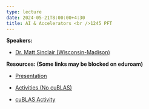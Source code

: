 ```yaml
---
type: lecture
date: 2024-05-21T8:00:00+4:30
title: AI & Accelerators <br />1245 PFT
---
```

**Speakers:**
- [Dr. Matt Sinclair (Wisconsin-Madison)](https://pages.cs.wisc.edu/~sinclair/)

**Resources: (Some links may be blocked on eduroam)**
- [Presentation](https://pages.cs.wisc.edu/~sinclair/presentations/msinclair-lsu-gemms.pdf)

- [Activities (No cuBLAS)](https://pages.cs.wisc.edu/~sinclair/lsu/)

- [cuBLAS Activity](https://pages.cs.wisc.edu/~sinclair/lsu/cublas/gpu_variability_sc22_artifact/sec4bc_sgemm_nvidia/)
